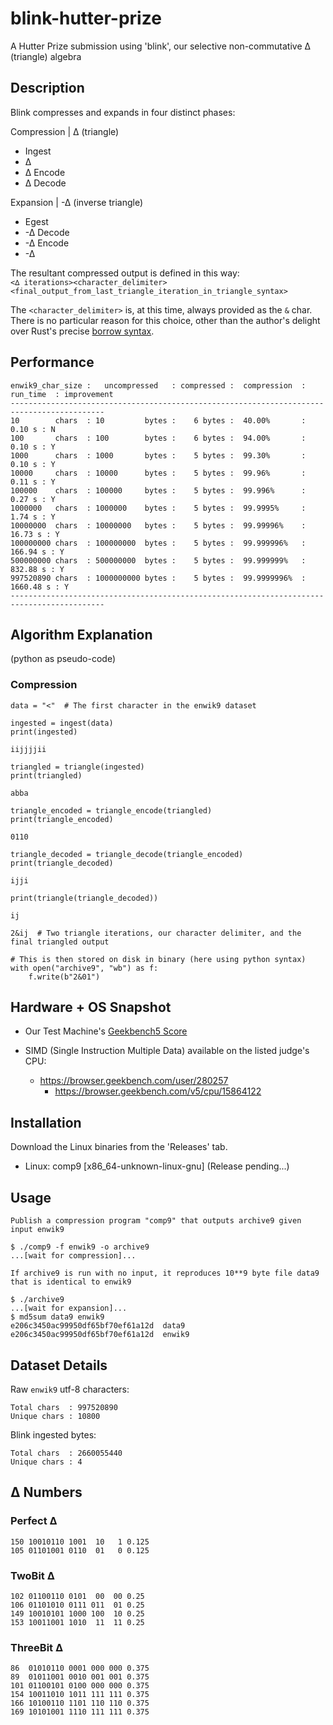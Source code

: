 # blink-hutter-prize
A Hutter Prize submission using 'blink', our selective non-commutative ∆ (triangle) algebra

## Description
Blink compresses and expands in four distinct phases:<br/>

Compression | ∆ (triangle)
- Ingest
- ∆
- ∆ Encode
- ∆ Decode

Expansion | -∆ (inverse triangle)
- Egest
- -∆ Decode
- -∆ Encode
- -∆

The resultant compressed output is defined in this way: 
<br/>
`<∆ iterations><character_delimiter><final_output_from_last_triangle_iteration_in_triangle_syntax>`
<br/>

The `<character_delimiter>` is, at this time, always provided as the `&` char. There is no particular reason for this
choice, other than the author's delight over Rust's precise
[borrow syntax](https://doc.rust-lang.org/rust-by-example/scope/borrow.html).

## Performance

```
enwik9_char_size :   uncompressed   : compressed :  compression  :  run_time  : improvement
-------------------------------------------------------------------------------------------
10        chars  : 10         bytes :    6 bytes :  40.00%       :     0.10 s : N          
100       chars  : 100        bytes :    6 bytes :  94.00%       :     0.10 s : Y          
1000      chars  : 1000       bytes :    5 bytes :  99.30%       :     0.10 s : Y          
10000     chars  : 10000      bytes :    5 bytes :  99.96%       :     0.11 s : Y          
100000    chars  : 100000     bytes :    5 bytes :  99.996%      :     0.27 s : Y          
1000000   chars  : 1000000    bytes :    5 bytes :  99.9995%     :     1.74 s : Y          
10000000  chars  : 10000000   bytes :    5 bytes :  99.99996%    :    16.73 s : Y          
100000000 chars  : 100000000  bytes :    5 bytes :  99.999996%   :   166.94 s : Y          
500000000 chars  : 500000000  bytes :    5 bytes :  99.999999%   :   832.88 s : Y          
997520890 chars  : 1000000000 bytes :    5 bytes :  99.9999996%  :  1660.48 s : Y          
-------------------------------------------------------------------------------------------
```

## Algorithm Explanation
(python as pseudo-code)

### Compression

```
data = "<"  # The first character in the enwik9 dataset
```

```
ingested = ingest(data)
print(ingested)

iijjjjii
```

```
triangled = triangle(ingested)
print(triangled)

abba
```

```
triangle_encoded = triangle_encode(triangled)
print(triangle_encoded)

0110
```

```
triangle_decoded = triangle_decode(triangle_encoded)
print(triangle_decoded)

ijji
```

```
print(triangle(triangle_decoded))

ij
```

```
2&ij  # Two triangle iterations, our character delimiter, and the final triangled output
```

```
# This is then stored on disk in binary (here using python syntax)
with open("archive9", "wb") as f:
    f.write(b"2&01")
```

## Hardware + OS Snapshot

-  Our Test Machine's [Geekbench5 Score](https://browser.geekbench.com/v5/cpu/16402194)

- SIMD (Single Instruction Multiple Data) available on the listed judge's CPU:
  - https://browser.geekbench.com/user/280257
    - https://browser.geekbench.com/v5/cpu/15864122

## Installation
Download the Linux binaries from the 'Releases' tab.

- Linux: comp9 \[x86_64-unknown-linux-gnu\] (Release pending...)

## Usage
`Publish a compression program "comp9" that outputs archive9 given input enwik9`
```
$ ./comp9 -f enwik9 -o archive9
...[wait for compression]...
```

`If archive9 is run with no input, it reproduces 10**9 byte file data9 that is identical to enwik9`
```
$ ./archive9
...[wait for expansion]...
$ md5sum data9 enwik9
e206c3450ac99950df65bf70ef61a12d  data9
e206c3450ac99950df65bf70ef61a12d  enwik9
```

## Dataset Details

Raw `enwik9` utf-8 characters:
```
Total chars  : 997520890
Unique chars : 10800
```

Blink ingested bytes:
```
Total chars  : 2660055440
Unique chars : 4
```

## ∆ Numbers

### Perfect ∆
```
150 10010110 1001  10   1 0.125
105 01101001 0110  01   0 0.125
```

### TwoBit ∆
```
102 01100110 0101  00  00 0.25
106 01101010 0111 011  01 0.25
149 10010101 1000 100  10 0.25
153 10011001 1010  11  11 0.25
```

### ThreeBit ∆
```
86  01010110 0001 000 000 0.375
89  01011001 0010 001 001 0.375
101 01100101 0100 000 000 0.375
154 10011010 1011 111 111 0.375
166 10100110 1101 110 110 0.375
169 10101001 1110 111 111 0.375
```